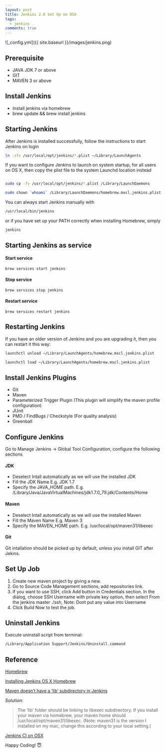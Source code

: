 ```yaml
---
layout: post
title: Jenkins 2.0 Set Up on OSX
tags:  
  - jenkins
comments: true
---
```


![_config.yml]({{ site.baseurl }}/images/jenkins.png)

## Prerequisite

* JAVA JDK 7 or above
* GIT
* MAVEN 3 or above

## Install Jenkins

* Install jenkins via homebrew
* brew update &amp;&amp; brew install jenkins


## Starting Jenkins

After Jenkins is installed successfully, follow the instructions to start Jenkins on login

```bash
ln -sfv /usr/local/opt/jenkins/*.plist ~/Library/LaunchAgents
```

If you want to configure Jenkins to launch on system startup, for all users on OS X, then copy the plist file to the system Launchd location instead

```bash

sudo cp -fv /usr/local/opt/jenkins/*.plist /Library/LaunchDaemons

sudo chown `whoami` /Library/LaunchDaemons/homebrew.mxcl.jenkins.plist

```

You can always start Jenkins manually with

```bash
/usr/local/bin/jenkins
```
or if you have set up your PATH correctly when installing Homebrew, simply

```bash
jenkins
```

## Starting Jenkins as service

#### Start service

```
brew services start jenkins
```

#### Stop service
```
brew services stop jenkins
```
#### Restart service
```
brew services restart jenkins
```

## Restarting Jenkins

If you have an older version of Jenkins and you are upgrading it, then you can restart it this way:

```bash
launchctl unload ~/Library/LaunchAgents/homebrew.mxcl.jenkins.plist

launchctl load ~/Library/LaunchAgents/homebrew.mxcl.jenkins.plist
```

## Install Jenkins Plugins

* Git
* Maven
* Parameterized Trigger Plugin (This plugin will simplify the maven profile configuration)
* JUnit
* PMD / FindBugs / Checkstyle (For quality analysis)
* Greenball

## Configure Jenkins

Go to Manage Jenkins -&gt; Global Tool Configuration, configure the following sections

#### JDK

* Deselect Intall automatically as we will use the installed JDK
* Fill the JDK Name E.g. JDK 1.7
* Specify the JAVA_HOME path. E.g. /Library/Java/JavaVirtualMachines/jdk1.7.0_79.jdk/Contents/Home

#### Maven

* Deselect Intall automatically as we will use the installed Maven
* Fill the Maven Name E.g. Maven 3
* Specify the MAVEN_HOME path. E.g. /usr/local/opt/maven31/libexec


#### Git

Git intallation should be picked up by default, unless you install GIT after Jekins.

## Set Up Job

1. Create new maven project by giving a new.
2. Go to Source Code Management sections, add repositories link.
3. If you want to use SSH, click Add button in Credentials section. In the dialog, choose SSH Username with private key option, then select From the jenkins master ./ssh, Note: Dont put any value into Username
4. Click Build Now to test the job.

## Uninstall Jenkins

Execute uninstall script from terminal:

```bash
/Library/Application Support/Jenkins/Uninstall.command
```

## Reference

[Homebrew](http://brew.sh/)

[Installing Jenkins OS X Homebrew](http://flummox-engineering.blogspot.com/2016/01/installing-jenkins-os-x-homebrew.html)

[Maven doesn’t have a ‘lib’ subdirectory in Jenkins](http://flummox-engineering.blogspot.com/2016/01/maven-doesnt-have-a-lib-subdirectory-jenkins.html)

*Solution:*
> The ‘lib’ folder should be linking to libexec subdirectory.
> If you install your maven via homebrew, your maven home should /usr/local/opt/maven31/libexec. (Note: maven31 is the version I installed on my mac, change this according to your local setting.)


[Jenkins CI on OSX](https://gist.github.com/ostinelli/972cfdb4bce51d428d3b)



Happy Coding! 😇